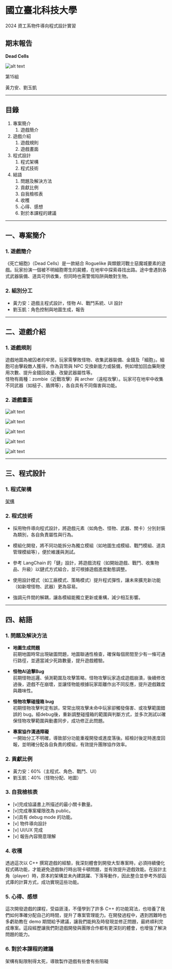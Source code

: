 # 國立臺北科技大學

2024 資工系物件導向程式設計實習

## 期末報告

**Dead Cells**

![alt text](Dead_cells_cover_art.png)

第15組  

黃力安、劉玉凱

---

## 目錄

1. 專案簡介  
    1. 遊戲簡介
2. 遊戲介紹  
    1. 遊戲規則  
    2. 遊戲畫面
3. 程式設計  
    1. 程式架構  
    2. 程式技術
4. 結語  
    1. 問題及解決方法  
    2. 貢獻比例  
    3. 自我檢核表  
    4. 收穫  
    5. 心得、感想  
    6. 對於本課程的建議

---

## 一、專案簡介

### 1. 遊戲簡介

《死亡細胞》（Dead Cells）是一款結合 Roguelike 與類銀河戰士惡魔城要素的遊戲。玩家扮演一個被不明細胞寄生的屍體，在地牢中探索尋找出路。途中會遇到各式武器裝備、道具可供收集，但同時也需警惕陷阱與敵對生物。

### 2. 組別分工

- 黃力安：遊戲主程式設計，怪物 AI、戰鬥系統、UI 設計
- 劉玉凱：角色控制與地圖生成，報告

---

## 二、遊戲介紹

### 1. 遊戲規則

遊戲地圖為被囚者的牢房。玩家需擊敗怪物、收集武器裝備、金錢及「細胞」。細胞可由擊殺敵人獲得，作為貨幣與 NPC 交換新能力或裝備，例如增加回血藥劑使用次數、提升金錢回收量、改變武器屬性等。  
怪物有兩種：zombie（近戰攻擊）與 archer（遠程攻擊）。玩家可在地牢中收集不同武器（如槌子、盾牌等），各自具有不同傷害與功能。

### 2. 遊戲畫面
![alt text](image-3.png)

![alt text](image-1.png)

![alt text](image-2.png)

![alt text](image-4.png)

![alt text](image-5.png)




---

## 三、程式設計

### 1. 程式架構

[架構](https://deepwiki.com/wolaxH/OOPL-Dead-cells)

### 2. 程式技術

- 採用物件導向程式設計，將遊戲元素（如角色、怪物、武器、關卡）分別封裝為類別，各自負責屬性與行為。

- 模組化開發，將不同功能拆分為獨立模組（如地圖生成模組、戰鬥模組、道具管理模組等），便於維護與測試。

- 參考 LangChain 的「鏈」設計，將遊戲流程（如開始遊戲、戰鬥、收集物品、升級）以鏈式方式組合，並可根據遊戲進度動態調整。

- 使用設計模式（如工廠模式、策略模式）提升程式彈性，讓未來擴充新功能（如新增怪物、武器）更為容易。

- 強調元件間的解耦，讓各模組能獨立更新或重構，減少相互影響。


---

## 四、結語

### 1. 問題及解決方法

- **地圖生成問題**  
  前期地圖時常出現破圖問題，地圖聯通性檢查，確保每個房間至少有一條可通行路徑，並適當減少死路數量，提升遊戲體驗。

- **怪物AI追擊Bug**  
  前期怪物巡邏、偵測範圍及攻擊策略，怪物攻擊玩家造成遊戲崩潰，後續修改過後，遊戲不在崩壞，並讓怪物能根據玩家距離作出不同反應，提升遊戲難度與趣味性。

- **怪物攻擊碰撞箱 bug**  
  初期怪物攻擊判定有誤，常常出現攻擊未命中玩家卻觸發傷害、或攻擊範圍錯誤的 bug。經debug後，重新調整碰撞箱的範圍與判斷方式，並多次測試以確保怪物攻擊範圍與動畫同步，成功修正此問題。

- **專案協作溝通障礙**  
  一開始分工不明確，導致部分功能重複開發或進度落後。經檢討後定時進度回報，並明確分配各自負責的模組，有效提升團隊協作效率。

### 2. 貢獻比例

- 黃力安：60%（主程式、角色、戰鬥、UI）
- 劉玉凱：40%（怪物分配、地圖）

### 3. 自我檢核表

- [v]完成協議書上所描述的最小關卡數量。
- [v]完成專案權限改為 public。 
- [v]具有 debug mode 的功能。
- [v] 物件導向設計
- [v] UI/UX 完成
- [v] 報告內容簡意理解

### 4. 收穫

透過這次以 C++ 撰寫遊戲的經驗，我深刻體會到開發大型專案時，必須持續優化程式碼功能，才能避免遊戲執行時出現卡頓問題，並有效提升遊戲效能。在設計主角（player）時，原本的架構並未內建跳躍、下落等動作，因此整合並參考外部函式庫的計算方式，成功實現這些功能。



### 5. 心得、感想

這次開發遊戲的課程，受益匪淺，不僅學到了許多 C++ 的功能寫法，也培養了我們如何準確分配自己的時間，提升了專案管理能力。在開發過程中，遇到困難時也多虧助教在 demo 期間給予建議，讓我們能夠及時發現並修正問題，最終順利完成專案。這段經歷讓我們對遊戲開發與團隊合作都有更深刻的體會，也增強了解決問題的能力。
### 6. 對於本課程的建議

架構有點限制得太死，導致製作遊戲有些會有些阻礙
